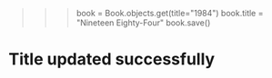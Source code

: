 >>> book = Book.objects.get(title="1984")
>>> book.title = "Nineteen Eighty-Four"
>>> book.save()
# Title updated successfully